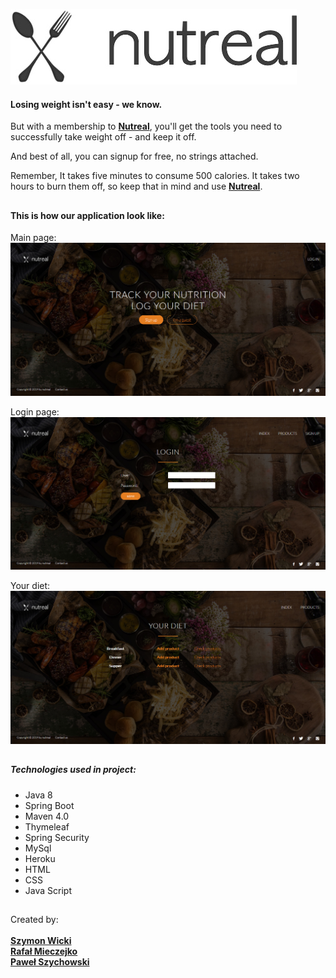 

[![logo](https://raw.githubusercontent.com/SzymonWicki/nutreal-calories-calculator/master/src/main/resources/static/img/logo.jpg)](https://nutreal.herokuapp.com)


#### Losing weight isn't easy - we know. 
But with a membership to **[Nutreal](https://nutreal.herokuapp.com)**, you'll get the tools you need to successfully take weight off - and keep it off.

And best of all, you can signup for free, no strings attached.

Remember, It takes five minutes to consume 500 calories. It takes two hours to burn them off, so keep that in mind and use **[Nutreal](https://nutreal.herokuapp.com)**.

##

#### This is how our application look like:

Main page:
![screenshot1](https://raw.githubusercontent.com/SzymonWicki/nutreal-calories-calculator/master/src/main/resources/static/screenshots/Screenshot_2019-08-31%20Nutreal.jpg)

Login page:
![screenshot2](https://raw.githubusercontent.com/SzymonWicki/nutreal-calories-calculator/master/src/main/resources/static/screenshots/Screenshot_2019-08-31%20Nutreal1.jpg)

Your diet:
![screenshot3](https://raw.githubusercontent.com/SzymonWicki/nutreal-calories-calculator/master/src/main/resources/static/screenshots/Screenshot_2019-08-31%20Nutreal2.jpg)


##


##### Technologies used in project:
* Java 8
* Spring Boot
* Maven 4.0
* Thymeleaf
* Spring Security
* MySql
* Heroku
* HTML
* CSS
* Java Script

##

Created by:<br/><br/>
**[Szymon Wicki](https://www.linkedin.com/in/szymon-wicki-bb5b89177/)**<br/>
**[Rafał Mieczejko](https://www.linkedin.com/in/rafa%C5%82-mieczejko-149492190/)**<br/>
**[Paweł Szychowski](https://www.linkedin.com/in/pawe%C5%82-szychowski-992b16172/)**
